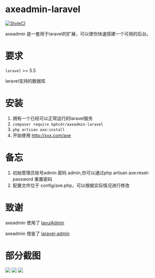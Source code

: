 # axeadmin-laravel

[![StyleCI](https://github.styleci.io/repos/205770921/shield?branch=master)](https://github.styleci.io/repos/205770921)

axeadmin 是一套用于laravel的扩展，可以使你快速搭建一个可用的后台。

# 要求

`laravel` >= 5.5

laravel支持的数据库


# 安装

1. 拥有一个已经可以正常运行的laravel服务
1. `composer require kphcdr/axeadmin-laravel`
1. `php artisan axe:install`
1. 开始使用  http://xxx.com/axe

# 备忘

1. 初始管理员账号admin 密码 admin,你可以通过php artisan axe:reset-password 重置密码
1. 配置文件位于 config/axe.php，可以根据实际情况进行修改

# 致谢

axeadmin 使用了  [layuiAdmin](https://www.layui.com/admin/)

axeadmin 借鉴了  [laravel-admin](https://github.com/z-song/laravel-admin)

# 部分截图
![](http://static-axe.kphcdr.com/1.png)
![](http://static-axe.kphcdr.com/2.png)
![](http://static-axe.kphcdr.com/3.png)
